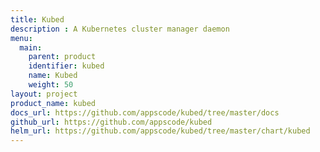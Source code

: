 ```yaml
---
title: Kubed
description : A Kubernetes cluster manager daemon
menu:
  main:
    parent: product
    identifier: kubed
    name: Kubed
    weight: 50
layout: project
product_name: kubed
docs_url: https://github.com/appscode/kubed/tree/master/docs
github_url: https://github.com/appscode/kubed
helm_url: https://github.com/appscode/kubed/tree/master/chart/kubed
---
```

